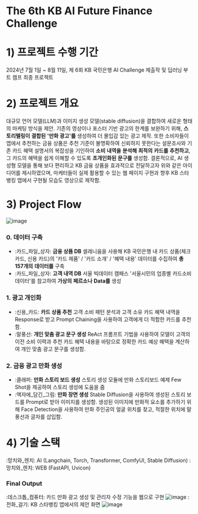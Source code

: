 # The 6th KB AI Future Finance Challenge
# 1) 프로젝트 수행 기간
2024년 7월 1일 ~ 8월 11일, 제 6회 KB 국민은행 AI Challenge 제출작 및 딥러닝 부트 캠프 최종 프로젝트
# 2) 프로젝트 개요
대규모 언어 모델(LLM)과 이미지 생성 모델(stable diffusion)을 결합하여 새로운 형태의 마케팅 방식을 제안.
기존의 영상이나 포스터 기반 광고의 한계를 보완하기 위해, **스토리텔링이** **결합된** **'만화 광고'를** 생성하여 더 몰입감 있는 광고 제작.
또한 소비자들이 앱에서 추천하는 금융 상품은 추천 기준이 불명확하여 신뢰하지 못한다는 설문조사와 기존 카드 혜택 설명서의 복잡성을 기인하여 **소비** **내역을** **분석해** **최적의** **카드를** **추천하고**, 그 카드의 혜택을 쉽게 이해할 수 있도록 **초개인화된** **문구를** 생성함.
결론적으로, AI 생성형 모델을 통해 보다 편리하고 KB 금융 상품을 효과적으로 전달하고자 위와 같은 아이디어를 제시하였으며, 마케터들이 실제 활용할 수 있는 웹 페이지 구현과 향후 KB 스타뱅킹 앱에서 구현될 모습도 영상으로 제작함.
# 3) Project Flow
![image](https://github.com/user-attachments/assets/97949c0a-980a-41ef-be8a-327a5dd709a5)
### 0. 데이터 구축
+ :카드_파일_상자: **금융 상품 DB**
셀레니움을 사용해 KB 국민은행 내 카드 상품(체크 카드, 신용 카드)의 '카드 제품' / '카드 소개' / '혜택 내용' 데이터를 수집하여 **총** **157개의** **데이터를** 구축
+ :카드_파일_상자: **고객 내역 DB**
서울 빅데이터 캠패스 '서울시민의 업종별 카드소비 데이터'를 참고하여 **가상의** **페르소나** **Data를** 생성
### 1. 광고 개인화
+ :신용_카드: **카드 상품 추천**
고객 소비 패턴 분석과 고객 소유 카드 혜택 내역을  Response로 받고 Prompt Chaining을 사용하여 고객에게 더 적합한 카드를 추천함.
+ :말풍선: **개인 맞춤 광고 문구 생성**
ReAct 프롬프트 기법을 사용하여 모델이 고객의 이전 소비 이력과 추천 카드 혜택 내용을 바탕으로 정확한 카드 예상 혜택을 계산하여 개인 맞춤 광고 문구를 생성함.
### 2. 금융 광고 만화 생성
+ :클래퍼: **만화 스토리 보드 생성**
스토리 생성 모듈에 만화 스토리보드 예제 Few Shot을 제공하여 스토리 생성에 도움을 줌
+ :액자에_담긴_그림: **만화 장면 생성**
Stable Diffusion을 사용하여 생성된 스토리 보드를 Prompt로 받아 이미지를 생성함.
생성된 이미지에 만화적 요소를 추가하기 위해 Face Detection을 사용하여 만화 주인공의 얼굴 위치를 찾고, 적절한 위치에 말풍선과 글자를 삽입함.
# 4) 기술 스택
:망치와_렌치: AI (Langchain, Torch, Transformer, ComfyUI, Stable Diffusion)
:망치와_렌치: WEB (FastAPI, Uvicon)
### Final Output
:데스크톱_컴퓨터: 카드 만화 광고 생성 및 관리자 수정 기능을 웹으로 구현
![image](https://github.com/user-attachments/assets/3e56f97c-3e87-42e0-aec1-13b18bede45b)
:전화_걸기: KB 스타뱅킹 앱에서의 제안 화면
![image](https://github.com/user-attachments/assets/94836b4b-bce2-4387-afff-21ba66778778)
